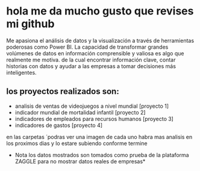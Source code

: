 # hola me da mucho gusto que revises mi github
Me apasiona el análisis de datos y la visualización a través de herramientas poderosas como Power BI.
La capacidad de transformar grandes volúmenes de datos en información comprensible y valiosa es algo que realmente me motiva.
de la cual encontrar información clave, contar historias con datos y ayudar a las empresas a tomar decisiones más inteligentes.

## los proyectos realizados son:
- analisis de ventas de videojuegos a nivel mundial [proyecto 1]
- indicador mundial de mortalidad infantil [proyecto 2]
- indicadores de empleados para recursos humanos [proyecto 3]
- indicadores de gastos [proyecto 4]


en las carpetas ´podras ver una imagen de cada uno
habra mas analisis en los proximos dias y lo estare subiendo conforme termine


* Nota los datos mostrados son tomados como prueba de la plataforma ZAGGLE para no mostrar
datos reales de empresas*
